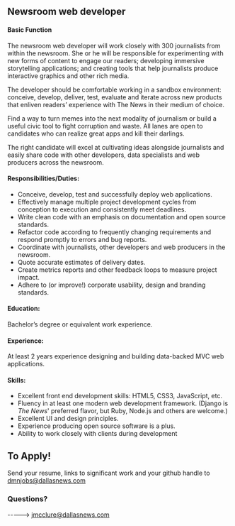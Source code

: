 ## Newsroom web developer

#### Basic Function

The newsroom web developer will work closely with 300 journalists from within the newsroom. She or he will be responsible for experimenting with new forms of content to engage our readers; developing immersive storytelling applications; and creating tools that help journalists produce interactive graphics and other rich media.

The developer should be comfortable working in a sandbox environment: conceive, develop, deliver, test, evaluate and iterate across new products that enliven readers’ experience with The News in their medium of choice.

Find a way to turn memes into the next modality of journalism or build a useful civic tool to fight corruption and waste. All lanes are open to candidates who can realize great apps and kill their darlings.

The right candidate will excel at cultivating ideas alongside journalists and easily share code with other developers, data specialists and web producers across the newsroom.

#### Responsibilities/Duties:

- Conceive, develop, test and successfully deploy web applications.
- Effectively manage multiple project development cycles from conception to execution and consistently meet deadlines.
- Write clean code with an emphasis on documentation and open source standards.
- Refactor code according to frequently changing requirements and respond promptly to errors and bug reports.
- Coordinate with journalists, other developers and web producers in the newsroom.
- Quote accurate estimates of delivery dates.
- Create metrics reports and other feedback loops to measure project impact.
- Adhere to (or improve!) corporate usability, design and branding standards.

#### Education: 

Bachelor’s degree or equivalent work experience.

#### Experience: 

At least 2 years experience designing and building data-backed MVC web applications.

#### Skills:

- Excellent front end development skills: HTML5, CSS3, JavaScript, etc.
- Fluency in at least one modern web development framework. (Django is _The News_' preferred flavor, but Ruby, Node.js and others are welcome.)
- Excellent UI and design principles.
- Experience producing open source software is a plus.
- Ability to work closely with clients during development

## To Apply!
Send your resume, links to significant work and your github handle to dmnjobs@dallasnews.com

### Questions?
-----> jmcclure@dallasnews.com
